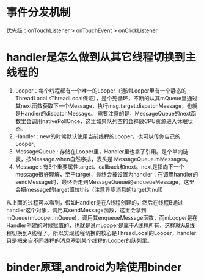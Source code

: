 # 事件分发机制
优先级：onTouchListener > onTouchEvent > onClickListener 

# handler是怎么做到从其它线程切换到主线程的
1. Looper：每个线程都有一个唯一的Looper（通过Looper里有一个静态的ThreadLocal<Looper> sThreadLocal保证），是个死循环，不断的从其mQueue里通过其next函数获取下一个Message，执行msg.target.dispatchMessage，也就是Handler的dispatchMessage。 需要注意的是，MessageQueue的next函数里会调用nativePollOnce，这里如果队列空的会释放CPU资源进入休眠状态。
2. Handler : new的时候默认使用当前线程的Looper，也可以传你自己的Looper。  
3. MessageQueue : 存储在Looper里，Handler里也拿了引用。是个单向链表，按Message.when自然序排，表头是 MessageQueue.mMessages。  
4. Message : 有3个重要属性target、callback和next。next是指向下一个message很好理解，至于target，最终会被设置为handler：在调用handler的sendMessage时，最终会走到MessageQueue的enqueueMessage，这里会把message的target置位this（注意异步消息的target为null）

从上面的过程可以看到，假如Handler是在A线程创建的，然后在线程B通过handler这个对象，调用其sendMessage函数，这里会拿到mQueue(mLooper.mQueue)，调用其enqueueMessage函数，而mLooper是在Handler创建的时候赋值的，也就是说mLooper是属于A线程所有，这样就从B线程切换到A线程了。所以实现线程切换的核心是ThreadLocal的Looper，handler只是把来自不同线程的消息塞到某个线程的Looper的队列里。

# binder原理,android为啥使用binder